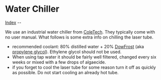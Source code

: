 Water Chiller
==============

[Index](index.md) --

We use an industrial water chiller from [ColeTech](http://www.cncoletech.cn). They typically come with no user manual. What follows is some extra info on chilling the laser tube.

- recommended coolant: 80% distilled water + 20% [DowFrost](http://www.dow.com/heattrans/prod/glycol/dowfrost.htm) (aka [propylene glycol](http://en.wikipedia.org/wiki/Propylene_glycol)). Ethylene glycol should not be used.
- When using tap water it should be fairly well filtered, changed every six weeks or mixed with a few drops of algaecide.
- if you forget to cool the laser tube for some reason turn it off as quickly as possible. Do not start cooling an already hot tube.
